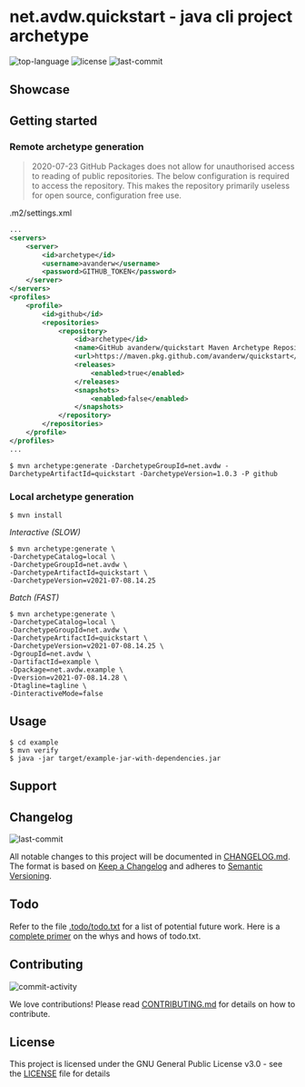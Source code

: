 # net.avdw.quickstart - java cli project archetype
![top-language](https://img.shields.io/github/languages/top/avanderw/quickstart)
![license](https://img.shields.io/github/license/avanderw/quickstart)
![last-commit](http://img.shields.io/github/last-commit/avanderw/quickstart/develop)

## Showcase

## Getting started

### Remote archetype generation
> 2020-07-23 GitHub Packages does not allow for unauthorised access to reading of public repositories. 
> The below configuration is required to access the repository.
> This makes the repository primarily useless for open source, configuration free use.  

.m2/settings.xml
```xml
...
<servers>
    <server>
        <id>archetype</id>
        <username>avanderw</username>
        <password>GITHUB_TOKEN</password>
    </server>
</servers>
<profiles>
    <profile>
        <id>github</id>
        <repositories>
            <repository>
                <id>archetype</id>
                <name>GitHub avanderw/quickstart Maven Archetype Repository</name>
                <url>https://maven.pkg.github.com/avanderw/quickstart</url>
                <releases>
                    <enabled>true</enabled>
                </releases>
                <snapshots>
                    <enabled>false</enabled>
                </snapshots>
            </repository>
        </repositories>
    </profile>
</profiles>
...
```

```shell script
$ mvn archetype:generate -DarchetypeGroupId=net.avdw -DarchetypeArtifactId=quickstart -DarchetypeVersion=1.0.3 -P github
```

### Local archetype generation

```shell script
$ mvn install
```

_Interactive (SLOW)_
```shell script
$ mvn archetype:generate \
-DarchetypeCatalog=local \
-DarchetypeGroupId=net.avdw \
-DarchetypeArtifactId=quickstart \
-DarchetypeVersion=v2021-07-08.14.25
```

_Batch (FAST)_
```shell script
$ mvn archetype:generate \
-DarchetypeCatalog=local \
-DarchetypeGroupId=net.avdw \
-DarchetypeArtifactId=quickstart \
-DarchetypeVersion=v2021-07-08.14.25 \
-DgroupId=net.avdw \
-DartifactId=example \
-Dpackage=net.avdw.example \
-Dversion=v2021-07-08.14.28 \
-Dtagline=tagline \
-DinteractiveMode=false
```

## Usage

```shell script
$ cd example
$ mvn verify
$ java -jar target/example-jar-with-dependencies.jar
```

## Support

## Changelog
![last-commit](https://img.shields.io/github/last-commit/avanderw/quickstart)

All notable changes to this project will be documented in [CHANGELOG.md](CHANGELOG.md). 
The format is based on [Keep a Changelog](https://keepachangelog.com/en/1.0.0/) 
and adheres to [Semantic Versioning](https://semver.org/spec/v2.0.0.html).

## Todo
Refer to the file [.todo/todo.txt](.todo/todo.txt) for a list of potential future work.
Here is a [complete primer](https://github.com/todotxt/todo.txt) on the whys and hows of todo.txt.

## Contributing
![commit-activity](https://img.shields.io/github/commit-activity/y/avanderw/quickstart)

We love contributions! Please read [CONTRIBUTING.md](CONTRIBUTING.md) for details on how to contribute.

## License 
This project is licensed under the GNU General Public License v3.0 - see the [LICENSE](LICENSE) file for details
